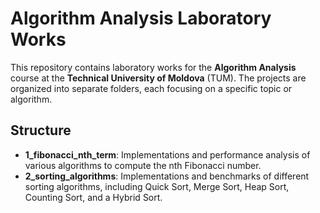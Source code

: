 # Algorithm Analysis Laboratory Works

This repository contains laboratory works for the **Algorithm Analysis** course at the **Technical University of Moldova** (TUM). The projects are organized into separate folders, each focusing on a specific topic or algorithm.

## Structure

- **1_fibonacci_nth_term**: Implementations and performance analysis of various algorithms to compute the nth Fibonacci number.
- **2_sorting_algorithms**: Implementations and benchmarks of different sorting algorithms, including Quick Sort, Merge Sort, Heap Sort, Counting Sort, and a Hybrid Sort.
